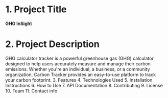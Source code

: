 # 1. Project Title  
**GHG InSight**     
# 2. Project Description 
GHG calculator tracker is a powerful greenhouse gas (GHG) calculator designed to help users accurately measure and manage their carbon emissions. Whether you're an individual, a business, or a community organization, Carbon Tracker provides an easy-to-use platform to track your carbon footprint.
3. Features
4. Technologies Used
5. Installation Instructions
6. How to Use
7. API Documentation
8. Contributing
9. License
10. Team
11. Contact info

